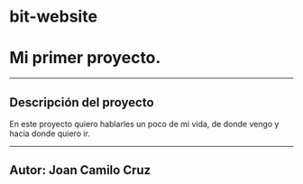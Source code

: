 # bit-website
# Mi primer proyecto.
---

## Descripción del proyecto
En este proyecto quiero hablarles un poco de mi vida, de donde vengo y hacia donde quiero ir.

---
## Autor: Joan Camilo Cruz 